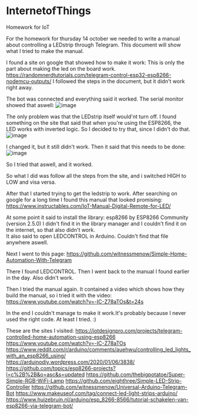 # InternetofThings
Homework for IoT

For the homework for thursday 14 october we needed to write a manual about controlling a LEDstrip through Telegram.
This document will show what I tried to make the manual.

I found a site on google that showed how to make it work:
This is only the part about making the led on the board work.
https://randomnerdtutorials.com/telegram-control-esp32-esp8266-nodemcu-outputs/
I followed the steps in the document, but it didn't work right away.

The bot was connected and everything said it worked.
The serial monitor showed that aswell:
![image](https://user-images.githubusercontent.com/74072161/137131133-5bbeaf8a-cb77-4aa7-906b-f6cba95ca84e.png)

The only problem was that the LEDstrip itself would'nt turn off.
I found something on the site that said that when you're using the ESP8266, the LED works with inverted logic. So I decided to try that, since I didn't do that.
![image](https://user-images.githubusercontent.com/74072161/137131559-5dbe2a6c-26b9-42cd-bf9f-9ae546917878.png)

I changed it, but it still didn't work.
Then it said that this needs to be done:
![image](https://user-images.githubusercontent.com/74072161/137132345-a57b285c-03aa-4b8f-b605-beaf721de525.png)

So I tried that aswell, and it worked.


So what I did was follow all the steps from the site, and i switched HIGH to LOW and visa versa.

After that I started trying to get the ledstrip to work.
After searching on google for a long time I found this manual that looked promising:
https://www.instructables.com/IoT-Manual-Digital-Remote-for-LED/

At some point it said to install the library: esp8266 by ESP8266 Community (version 2.5.0)
I didn't find it in the library manager and I couldn't find it on the internet, so that also didn't work.  
It also said to open LEDCONTROL in Arduino. Couldn't find that file anywhere aswell.

Next I went to this page:
https://github.com/witnessmenow/Simple-Home-Automation-With-Telegram

There I found LEDCONTROL. Then I went back to the manual I found earlier in the day.
Also didn't work.

Then I tried the manual again. It contained a video which shows how they build the manual, so i tried it with the video:
https://www.youtube.com/watch?v=-IC-Z78aTOs&t=24s

In the end I couldn't manage to make it work.It's probably because I never used the right code.
At least I tried. :)

These are the sites I visited:
https://iotdesignpro.com/projects/telegram-controlled-home-automation-using-esp8266
https://www.youtube.com/watch?v=-IC-Z78aTOs
https://www.reddit.com/r/arduino/comments/auehwu/controlling_led_lights_with_an_esp8266_using/
https://arduinodiy.wordpress.com/2020/01/06/3838/
https://github.com/topics/esp8266-projects?l=c%2B%2B&o=asc&s=updated
https://github.com/thebigpotatoe/Super-Simple-RGB-WiFi-Lamp
https://github.com/eighthree/Simple-LED-Strip-Controller
https://github.com/witnessmenow/Universal-Arduino-Telegram-Bot
https://www.makeuseof.com/tag/connect-led-light-strips-arduino/
https://www.huizebruin.nl/arduino/esp_8266-8566/tutorial-schakelen-van-esp8266-via-telegram-bot/
